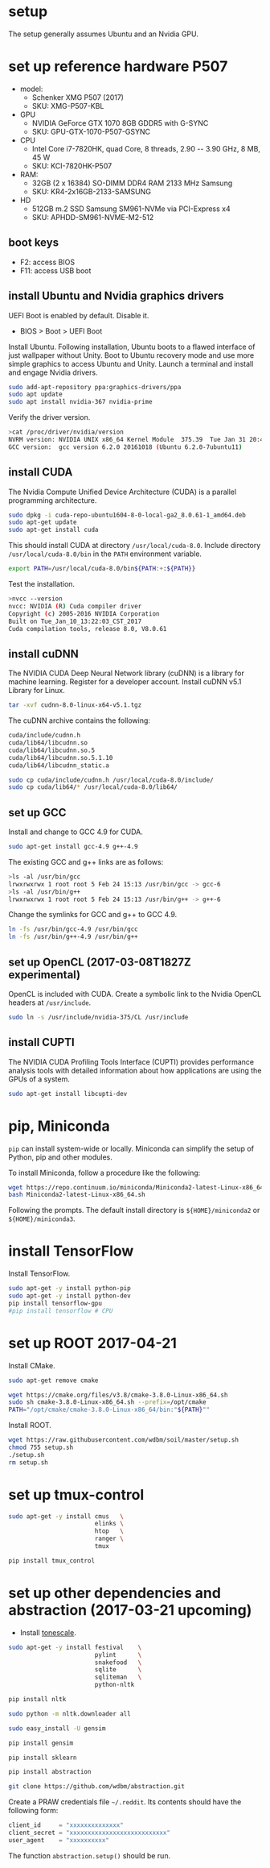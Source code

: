 # setup

The setup generally assumes Ubuntu and an Nvidia GPU.

# set up reference hardware P507 

- model:
    - Schenker XMG P507 (2017)
    - SKU: XMG-P507-KBL
- GPU
    - NVIDIA GeForce GTX 1070 8GB GDDR5 with G-SYNC
    - SKU: GPU-GTX-1070-P507-GSYNC
- CPU
    - Intel Core i7-7820HK, quad Core, 8 threads, 2.90 -- 3.90 GHz, 8 MB, 45 W
    - SKU: KCI-7820HK-P507
- RAM:
    - 32GB (2 x 16384) SO-DIMM DDR4 RAM 2133 MHz Samsung
    - SKU: KR4-2x16GB-2133-SAMSUNG
- HD
    - 512GB m.2 SSD Samsung SM961-NVMe via PCI-Express x4
    - SKU: APHDD-SM961-NVME-M2-512

## boot keys

- F2: access BIOS
- F11: access USB boot

## install Ubuntu and Nvidia graphics drivers

UEFI Boot is enabled by default. Disable it.

- BIOS > Boot > UEFI Boot

Install Ubuntu. Following installation, Ubuntu boots to a flawed interface of just wallpaper without Unity. Boot to Ubuntu recovery mode and use more simple graphics to access Ubuntu and Unity. Launch a terminal and install and engage Nvidia drivers.

```Bash
sudo add-apt-repository ppa:graphics-drivers/ppa
sudo apt update
sudo apt install nvidia-367 nvidia-prime
```

Verify the driver version.

```Bash
>cat /proc/driver/nvidia/version
NVRM version: NVIDIA UNIX x86_64 Kernel Module  375.39  Tue Jan 31 20:47:00 PST 2017
GCC version:  gcc version 6.2.0 20161018 (Ubuntu 6.2.0-7ubuntu11)
```

## install CUDA

The Nvidia Compute Unified Device Architecture (CUDA) is a parallel programming architecture.

```Bash
sudo dpkg -i cuda-repo-ubuntu1604-8-0-local-ga2_8.0.61-1_amd64.deb
sudo apt-get update
sudo apt-get install cuda
```

This should install CUDA at directory `/usr/local/cuda-8.0`. Include directory `/usr/local/cuda-8.0/bin` in the `PATH` environment variable.

```Bash
export PATH=/usr/local/cuda-8.0/bin${PATH:+:${PATH}}
```

Test the installation.

```Bash
>nvcc --version
nvcc: NVIDIA (R) Cuda compiler driver
Copyright (c) 2005-2016 NVIDIA Corporation
Built on Tue_Jan_10_13:22:03_CST_2017
Cuda compilation tools, release 8.0, V8.0.61
```

## install cuDNN

The NVIDIA CUDA Deep Neural Network library (cuDNN) is a library for machine learning. Register for a developer account. Install cuDNN v5.1 Library for Linux.

```Bash
tar -xvf cudnn-8.0-linux-x64-v5.1.tgz
```

The cuDNN archive contains the following:

```Bash
cuda/include/cudnn.h
cuda/lib64/libcudnn.so
cuda/lib64/libcudnn.so.5
cuda/lib64/libcudnn.so.5.1.10
cuda/lib64/libcudnn_static.a
```

```Bash
sudo cp cuda/include/cudnn.h /usr/local/cuda-8.0/include/
sudo cp cuda/lib64/* /usr/local/cuda-8.0/lib64/
```

## set up GCC

Install and change to GCC 4.9 for CUDA.

```Bash
sudo apt-get install gcc-4.9 g++-4.9
```

The existing GCC and g++ links are as follows:

```Bash
>ls -al /usr/bin/gcc
lrwxrwxrwx 1 root root 5 Feb 24 15:13 /usr/bin/gcc -> gcc-6
>ls -al /usr/bin/g++
lrwxrwxrwx 1 root root 5 Feb 24 15:13 /usr/bin/g++ -> g++-6
```

Change the symlinks for GCC and g++ to GCC 4.9.

```Bash
ln -fs /usr/bin/gcc-4.9 /usr/bin/gcc
ln -fs /usr/bin/g++-4.9 /usr/bin/g++
```

## set up OpenCL (2017-03-08T1827Z experimental)

OpenCL is included with CUDA. Create a symbolic link to the Nvidia OpenCL headers at `/usr/include`.

```Bash
sudo ln -s /usr/include/nvidia-375/CL /usr/include
```

## install CUPTI

The NVIDIA CUDA Profiling Tools Interface (CUPTI) provides performance analysis tools with detailed information about how applications are using the GPUs of a system.

```Bash
sudo apt-get install libcupti-dev
```

# pip, Miniconda

`pip` can install system-wide or locally. Miniconda can simplify the setup of Python, pip and other modules.

To install Miniconda, follow a procedure like the following:

```Bash
wget https://repo.continuum.io/miniconda/Miniconda2-latest-Linux-x86_64.sh
bash Miniconda2-latest-Linux-x86_64.sh
```

Following the prompts. The default install directory is `${HOME}/miniconda2` or `${HOME}/miniconda3`.

# install TensorFlow

Install TensorFlow.

```Bash
sudo apt-get -y install python-pip
sudo apt-get -y install python-dev
pip install tensorflow-gpu
#pip install tensorflow # CPU
```

# set up ROOT 2017-04-21

Install CMake.

```Bash
sudo apt-get remove cmake

wget https://cmake.org/files/v3.8/cmake-3.8.0-Linux-x86_64.sh
sudo sh cmake-3.8.0-Linux-x86_64.sh --prefix=/opt/cmake
PATH="/opt/cmake/cmake-3.8.0-Linux-x86_64/bin:"${PATH}""
```

Install ROOT.

```Bash
wget https://raw.githubusercontent.com/wdbm/soil/master/setup.sh
chmod 755 setup.sh
./setup.sh
rm setup.sh
```

# set up tmux-control

```Bash
sudo apt-get -y install cmus   \
                        elinks \
                        htop   \
                        ranger \
                        tmux

pip install tmux_control
```

# set up other dependencies and abstraction (2017-03-21 upcoming)

- Install [tonescale](https://github.com/wdbm/tonescale).

```Bash
sudo apt-get -y install festival    \
                        pylint      \
                        snakefood   \
                        sqlite      \
                        sqliteman   \
                        python-nltk

pip install nltk

sudo python -m nltk.downloader all

sudo easy_install -U gensim

pip install gensim

pip install sklearn

pip install abstraction

git clone https://github.com/wdbm/abstraction.git
```

Create a PRAW credentials file `~/.reddit`. Its contents should have the following form:

```Python
client_id     = "xxxxxxxxxxxxxx"
client_secret = "xxxxxxxxxxxxxxxxxxxxxxxxxxx"
user_agent    = "xxxxxxxxxx"
```

The function `abstraction.setup()` should be run.
